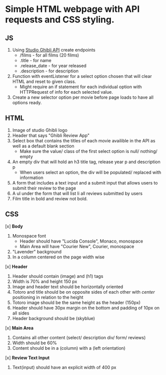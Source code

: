 # Simple HTML webpage with API requests and CSS styling.

## JS
1. Using [Studio Ghibli API](https://ghibliapi.herokuapp.com/#) create endpoints
   * /films - for all films (20 films)
   * .title - for name
   * .release_date - for year released
   * .description - for description
2. Function with eventListener for a select option chosen that will clear HTML and reset to given class.
   * Might require an if statement for each individual option with HTTPRequest of info for each selected value.
3. Create a new selector option per movie before page loads to have all options ready.

## HTML
1. Image of studio Ghibli logo
2. Header that says "Ghibli Review App"
3. Select box that contains the titles of each movie availible in the API as well as a default blank section
    * Make sure the value/ class of the first select option is null/ nothing/ empty
4. An empty div that will hold an h3 title tag, release year p and description p
    * When users select an option, the div will be populated/ replaced with information 
5. A form that includes a text input and a submit input that allows users to submit their review to the page
6. A ul under the form that will list li all reviews submitted by users
7. Film title in bold and review not bold.

## CSS

[x] **Body**
1. Monospace font
   * Header should have "Lucida Console", Monaco, monospace
   * Main Area will have "Courier New", Courier, monospace
2. "Lavender" background
3. In a column centered on the page width wise

[x] **Header**
1. Header should contain (image) and (h1) tags
2. Width is 70% and height 150 px
3. Image and header text should be horizontally oriented
4. Totoro and title should be on opposite sides of each other with *center* positioning in relation to the height
5. Totoro image should be the same height as the header (150px)
6. Header should have 30px margin on the bottom and padding of 10px on all sides
7. Header background should be (skyblue)

[x] **Main Area**
1. Contains all other content (select/ description div/ form/ reviews)
2. Width should be 60%
3. Content should be in a (column) with a (left orientation)

[x] **Review Text Input**
1. Text(input) should have an explicit width of 400 px
    
